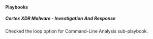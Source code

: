 
#### Playbooks
##### Cortex XDR Malware - Investigation And Response
Checked the loop option for Command-Line Analysis sub-playbook.
